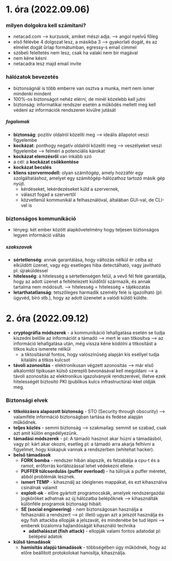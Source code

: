 # 1. óra (2022.09.06)
### milyen dolgokra kell számítani?
- netacad.com --> kurzusok, amiket mészi adja. --> angol nyelvű főleg
- első félévbe 4 dolgozat lesz, a másikba 3 --> gyakorlati dogát, és az elmélet dogát űrlap formátumban, egressy-s email címmel
- szóbeli feleltetés nem lesz, csak ha valaki nem bir magával
- nem kéne késni
- netacadra lesz majd email invite

### hálózatok bevezetés
- biztonságnál is több emberre van osztva a munka, mert nem ismer mindenki mindent
- 100%-os biztonságot nehéz elérni, de minél közelebb kell jutni
- biztonság: informatikai rendszer esetén a működés mellett meg kell védeni az információk rendszeren kívülre jutását

##### fogalomak
- **biztonság**: pozitív oldalról közelíti meg --> ideális állapotot veszi figyelembe
- **kockázat**: ponthogy negatív oldalról közelíti meg --> veszélyeket veszi figyelembe --> felméri a potenciális károkat
- **kockázat elemzésről** van inkább szó
- a cél: a **kockázat csökkentése**
- **kockázat becslés** 
- **kliens szervermodell:** olyan számítógép, amely hozzáfér egy szolgáltatáshoz, amelyet egy számítógép-hálózathoz tartozó másik gép nyújt.
	- kérdéseket, lekérdezéseket küld a szervernek, 
	- választ fogad a szervertől
	- közvetlenül kommunikál a felhasználóval, általában GUI-val, de CLI-vel is

### biztonságos kommunikáció
- lényeg: két ember között alapkövetelmény hogy teljesen biztonságos legyen információ váltás

##### szakszavak
- **sértetlenség**: annak garantálása, hogy változás nélkül ér célba az elküldött üzenet, vagy egy esetleges hiba detectálható, vagy javítható pl: újraküldéssel
- **hitelesség**: a hitelesség a sértetlenségen felül, a vevő fél felé garantálja, hogy az adott üzenet a feltételezett küldőtől származik, és annak tartalma nem módosult. --> hitelesség = hitelesség + tájékozatás
- **letarthatatlanság**: tetszőleges harmadik személy felé is igazolható (pl: ügyvéd, bíró stb.), hogy az adott üzenetet a valódi küldő küldte.


# 2. óra (2022.09.12)
- **cryptográfia módszerek** - a kommunikáció lehallgatása esetén se tudja kiszedni belőle az információt a támadó --> mert le van titkosítva --> az információ lehallgatása után, még vissza kéne kódólni a titkosítást a titkos kulcs ismerete nélkül
	- a tiktosításnál fontos, hogy valószínűség alapján kis eséllyel tudja kitalálni a titkos kulcsot
- **távoli azonosítás** - elektronikusan végzett azonosítás --> már első alkalomtól tipikusan külső szereplő bevonásával kell megoldani --> a távoli azonosítás az elektronikus igazolványok rendszerével, illetve ezek hitelességét biztosító PKI (publikus kulcs infrastructúra)-kkel oldják meg.

### Biztonsági elvek
- **titkolózásra alapozott biztonság** - STO (Security through obscurity) --> valamiféle információ biztonságban tartása és fedése alapján működnek.
- **teljes közlés** - semmi biztonság --> szakmailag: semmit se szabad, csak azt amit külön engedélyezünk.
- **támadási módszerek** - pl: A támadó hasznot akar húzni a támadásból, vagy pl: kárt akar okozni, esetleg pl: a támadó arra akarja felhivni a figyelmet, hogy kiskapuk vannak a rendszerben (whitehat hacker). 
- **belső támadások** 
	- **FORK bomba** - rendszer hibán alapszik, és felzabálja a cpu-t és a ramot, erőforrás korlátozással lehet védekezni ellene.
	- **PUFFER túlcsordulás (puffer overload)** - ha túlírjuk a puffer méretet, abból problémák lesznek.
	- **ismert TEMP** - kihasználj az ideiglenes mappákat, és ezt kihasználva csinálnak valamit 
	- **exploit-ok** - előre gyártott programocskák, amelyek rendszergazdai jogköröket adhatnak az új hálózatba belépőknek --> kihasználták különféle programok biztonsági hibáit.
	- **SE (social engineering)** - nem biztonságosan használja a felhasználó a rendszert --> pl: illető ugyan azt a jelszót használja és egy fish attackba ellopják a jelszavát, és mindenébe be tud lépni --> emberek bizalomra hajlandóságát kihasználó technika
		- **adathalászat (fish attack)** - ellopják valami fontos adatodat pl: belépési adatok
- **külső támadások** 
	- **hamisítás alapjú támadások** - többségében úgy működnek, hogy az előre beállított protokolokat hamisítja, kihasználja.